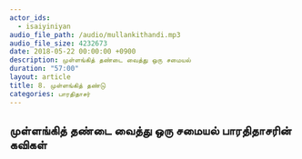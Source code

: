 ```yaml
---
actor_ids:
  - isaiyiniyan
audio_file_path: /audio/mullankithandi.mp3
audio_file_size: 4232673
date: 2018-05-22 00:00:00 +0900
description: முள்ளங்கித் தண்டை வைத்து ஒரு சமையல்
duration: "57:00"
layout: article
title: 8. முள்ளங்கித் தண்டு
categories: பாரதிதாசர்
---
```


## முள்ளங்கித் தண்டை வைத்து ஒரு சமையல் பாரதிதாசரின் கவிகள்


